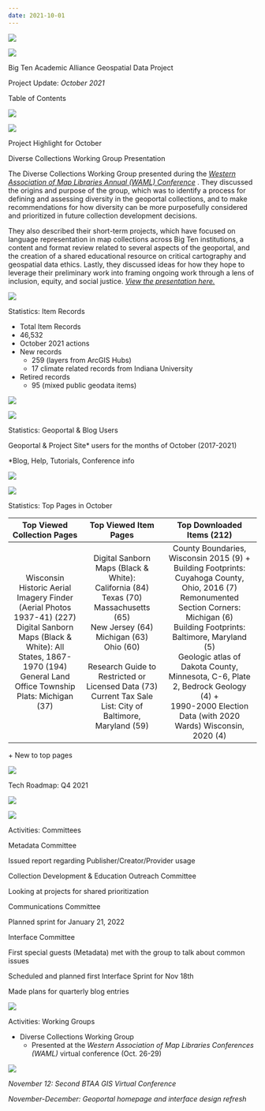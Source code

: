 ```yaml
---
date: 2021-10-01
---
```


![](img/project-update_2021-100.png)

![](img/project-update_2021-101.png)

Big Ten Academic Alliance Geospatial Data Project

Project Update:   _October 2021_

Table of Contents

![](img/project-update_2021-102.png)

![](img/project-update_2021-103.png)

Project Highlight for October

Diverse Collections Working Group Presentation

The Diverse Collections Working Group presented during the  _[Western Association of Map Libraries Annual \(WAML\) Conference](https://waml.org/conferences/waml-2021/presentations/#collections)_ \. They discussed the origins and purpose of the group\, which was  to identify a process for defining and assessing diversity in the geoportal collections\, and to make recommendations for how diversity can be more purposefully considered and prioritized in future collection development decisions\. 

They also described their short\-term projects\, which have focused on language representation in map collections across Big Ten institutions\, a content and format review related to several aspects of the geoportal\, and   the   creation of a shared educational resource on critical cartography and geospatial data ethics\. Lastly\, they discussed ideas for how they hope to leverage their preliminary work into framing ongoing work through a lens of inclusion\, equity\, and social justice\.   _[View the presentation here\.](https://docs.google.com/presentation/d/e/2PACX-1vQE6KHrfWfWHGDoMCAfwagUzGZ9vu7pn6gRTxHSybk6SxzSf8QR0auBpi2Cqtclp4TtM8ARl3vMGu99/pub?start=false&loop=false&delayms=3000)_

![](img/project-update_2021-104.png)

Statistics: Item Records

* Total Item Records
* 46\,532
* October 2021 actions
* New records
  * 259 \(layers from ArcGIS Hubs\)
  * 17 climate related records from Indiana University
* Retired records
  * 95 \(mixed public geodata items\)

![](img/project-update_2021-105.png)

![](img/project-update_2021-106.png)

Statistics: Geoportal & Blog Users

Geoportal & Project Site\* users for the months of October \(2017\-2021\)

\*Blog\, Help\, Tutorials\, Conference info

![](img/project-update_2021-107.png)

![](img/project-update_2021-108.png)

Statistics: Top Pages in October

| Top Viewed Collection Pages | Top Viewed Item Pages | Top Downloaded Items (212) |
| :-: | :-: | :-: |
| Wisconsin Historic Aerial Imagery Finder (Aerial Photos 1937-41) (227)<br />Digital Sanborn Maps (Black & White): All States, 1867-1970 (194)<br />General Land Office Township Plats: Michigan (37) | Digital Sanborn Maps (Black & White): <br />California (84)<br />Texas (70)<br />Massachusetts (65)<br />New Jersey (64)<br />Michigan (63) <br />Ohio (60)<br /><br />Research Guide to Restricted or Licensed Data (73) <br />Current Tax Sale List: City of Baltimore, Maryland (59) | County Boundaries, Wisconsin 2015 (9) + <br />Building Footprints: Cuyahoga County, Ohio, 2016 (7) <br />Remonumented Section Corners: Michigan (6)<br />Building Footprints: Baltimore, Maryland (5)<br />Geologic atlas of Dakota County, Minnesota, C-6, Plate 2, Bedrock Geology (4) + <br />1990-2000 Election Data (with 2020 Wards) Wisconsin, 2020 (4) |

\+  New to top pages

![](img/project-update_2021-109.png)

Tech Roadmap: Q4 2021

![](img/project-update_2021-1010.png)

![](img/project-update_2021-1011.png)

Activities: Committees

Metadata Committee

Issued report regarding Publisher/Creator/Provider usage

Collection Development &   Education   Outreach Committee

Looking at projects for shared prioritization

Communications Committee

Planned sprint for January 21\, 2022

Interface Committee

First special guests \(Metadata\) met with the group to talk about common issues

Scheduled and planned first Interface Sprint for Nov 18th

Made plans for quarterly blog entries

![](img/project-update_2021-1012.png)

Activities: Working Groups

* Diverse Collections Working Group
  * Presented at the  _Western Association of Map Libraries Conferences \(WAML\)_  virtual conference \(Oct\. 26\-29\)

![](img/project-update_2021-1013.png)

_November 12: Second BTAA GIS Virtual Conference_

_November\-December: Geoportal homepage and interface design refresh_
